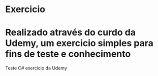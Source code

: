 # Exercicio
# Realizado através do curdo da Udemy, um exercicio simples para fins de teste e conhecimento
Teste C# exercicio da Udemy

